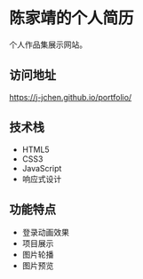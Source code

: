 # 陈家靖的个人简历

个人作品集展示网站。

## 访问地址
https://j-jchen.github.io/portfolio/

## 技术栈
- HTML5
- CSS3
- JavaScript
- 响应式设计

## 功能特点
- 登录动画效果
- 项目展示
- 图片轮播
- 图片预览